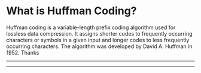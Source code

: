 # What is Huffman Coding?
Huffman coding is a variable-length prefix coding algorithm used for lossless data compression. It assigns shorter codes to frequently occurring characters or symbols in a given input and longer codes to less frequently occurring characters. The algorithm was developed by David A. Huffman in 1952.
Thanks

----------------------------------------------------------------------------------------------------------------------------------------------------------------------------------------------------------------------------
----------------------------------------------------------------------------------------------------------------------------------------------------------------------------------------------------------------------------
